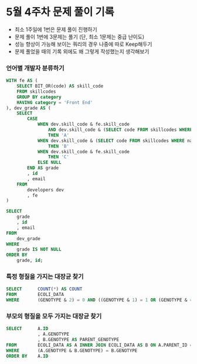 # 5월 4주차 문제 풀이 기록

- 최소 1주일에 1번은 문제 풀이 진행하기
- 문제 풀이 1번에 3문제는 풀기 (단, 최소 1문제는 중급 난이도)
- 성능 향상이 가능해 보이는 쿼리의 경우 나중에 따로 Keep해두기
- 문제 풀었을 때의 기록 외에도 왜 그렇게 작성했는지 생각해보기

### 언어별 개발자 분류하기

```sql
WITH fe AS (
    SELECT BIT_OR(code) AS skill_code 
    FROM skillcodes 
    GROUP BY category 
    HAVING category = 'Front End'
), dev_grade AS (
    SELECT
        CASE
            WHEN dev.skill_code & fe.skill_code 
                AND dev.skill_code & (SELECT code FROM skillcodes WHERE name = 'Python')
                THEN 'A'
            WHEN dev.skill_code & (SELECT code FROM skillcodes WHERE name = 'C#') 
                THEN 'B'
            WHEN dev.skill_code & fe.skill_code 
                THEN 'C'
            ELSE NULL
        END AS grade
        , id
        , email
    FROM
        developers dev
        , fe
)

SELECT
    grade
    , id
    , email
FROM
    dev_grade
WHERE
    grade IS NOT NULL
ORDER BY
    grade, id;
```

### 특정 형질을 가지는 대장균 찾기

```sql
SELECT      COUNT(*) AS COUNT
FROM        ECOLI_DATA
WHERE       (GENOTYPE & 2) = 0 AND ((GENOTYPE & 1) = 1 OR (GENOTYPE & 4) = 4);
```

### 부모의 형질을 모두 가지는 대장균 찾기

```sql
SELECT      A.ID
            , A.GENOTYPE
            , B.GENOTYPE AS PARENT_GENOTYPE
FROM        ECOLI_DATA AS A INNER JOIN ECOLI_DATA AS B ON A.PARENT_ID = B.ID
WHERE       (A.GENOTYPE & B.GENOTYPE) = B.GENOTYPE
ORDER BY    A.ID
```